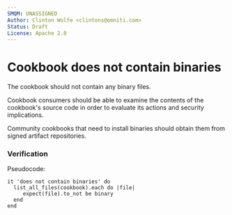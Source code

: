```yaml
---
SMQM: UNASSIGNED
Author: Clinton Wolfe <clintons@omniti.com>
Status: Draft
License: Apache 2.0
---
```


# Cookbook does not contain binaries

The cookbook should not contain any binary files.

Cookbook consumers should be able to examine the contents of the
cookbook's source code in order to evaluate its actions and security
implications.

Community cookbooks that need to install binaries should obtain them
from signed artifact repositories.

### Verification

Pseudocode:

    it 'does not contain binaries' do
      list_all_files(cookbook).each do |file|
         expect(file).to_not be binary
      end
    end
